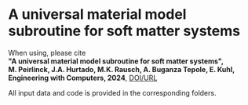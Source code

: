 # A universal material model subroutine for soft matter systems
When using, please cite  
**"A universal material model subroutine for soft matter systems",  
M. Peirlinck, J.A. Hurtado, M.K. Rausch, A. Buganza Tepole, E. Kuhl,  
Engineering with Computers, 2024**,
[DOI/URL](https://doi.org/10.48550/arXiv.2404.13144)

All input data and code is provided in the corresponding folders.
